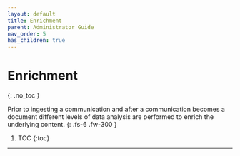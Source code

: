 ```yaml
---
layout: default
title: Enrichment
parent: Administrator Guide
nav_order: 5
has_children: true
---
```


# Enrichment
{: .no_toc }


Prior to ingesting a communication and after a communication becomes a document different levels of data analysis are performed to enrich the underlying content.
{: .fs-6 .fw-300 }

1. TOC
{:toc}

---